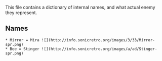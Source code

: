 This file contains a dictionary of internal names, and what actual enemy they represent.

## Names
    * Mirror = Mira ![](http://info.sonicretro.org/images/3/33/Mirror-spr.png)
    * Bee = Stinger ![](http://info.sonicretro.org/images/a/ad/Stinger-spr.png)